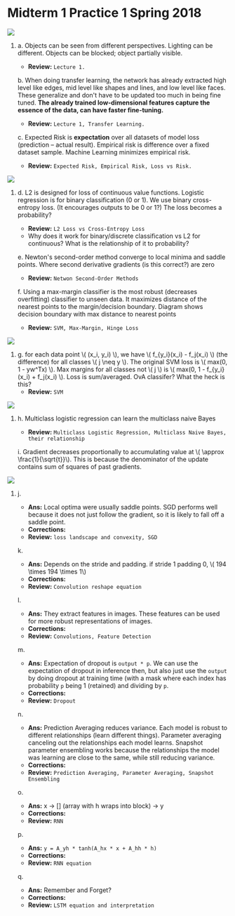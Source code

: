 # Midterm 1 Practice 1 Spring 2018
![](https://i.imgur.com/v1k6bSW.png)

1. a. Objects can be seen from different perspectives. Lighting can be different. Objects can be blocked; object partially visible.
    * __Review:__ `Lecture 1.`

    b. When doing transfer learning, the network has already extracted high level like edges, mid level like shapes and lines, and low level like faces. These generalize and don't have to be updated too much in being fine tuned. __The already trained low-dimensional features capture the essence of the data, can have faster fine-tuning.__
    * __Review:__ `Lecture 1, Transfer Learning.`

    c. Expected Risk is __expectation__ over all datasets of model loss (prediction – actual result). Empirical risk is difference over a fixed dataset sample. Machine Learning minimizes empirical risk.
    * __Review:__ `Expected Risk, Empirical Risk, Loss vs Risk.`

![](https://i.imgur.com/Z5g6JuI.png)

1. d. L2 is designed for loss of continuous value functions. Logistic regression is for binary classification (0 or 1). We use binary cross-entropy loss. (It encourages outputs to be 0 or 1?) The loss becomes a probability?
    * __Review:__ `L2 Loss vs Cross-Entropy Loss`
    * Why does it work for binary/discrete classification vs L2 for continuous? What is the relationship of it to probability?

    e. Newton's second-order method converge to local minima and saddle points. Where second derivative gradients (is this correct?) are zero
    * __Review:__ `Netwon Second-Order Methods`

    f. Using a max-margin classifier is the most robust (decreases overfitting) classifier to unseen data. It maximizes distance of the nearest points to the margin/decision boundary. Diagram shows decision boundary with max distance to nearest points
    * __Review:__ `SVM, Max-Margin, Hinge Loss`

![](https://i.imgur.com/ray5suc.png)

1. g. for each data point \\( (x_i, y_i) \\), we have \\( f_{y_i}(x_i) - f_j(x_i) \\) (the difference) for all classes \\( j \neq y \\). The original SVM loss is \\( max(0, 1 - yw^Tx) \\). Max margins for all classes not \\( j \\) is \\( max(0, 1 - f_{y_i}(x_i) + f_j(x_i) \\). Loss is sum/averaged. OvA classifer? What the heck is this?
    * __Review:__ `SVM`


![](https://i.imgur.com/yCRut4F.png)

1. h. Multiclass logistic regression can learn the multiclass naive Bayes
    * __Review:__ `Multiclass Logistic Regression, Multiclass Naive Bayes, their relationship`
    
    i. Gradient decreases proportionally to accumulating value at \\( \approx \frac{1}{\sqrt{t}}\\). This is because the denominator of the update contains sum of squares of past gradients.


![](https://i.imgur.com/0rGE4yp.png)

1. j. 
    * __Ans:__ Local optima were usually saddle points. SGD performs well because it does not just follow the gradient, so it is likely to fall off a saddle point.
    * __Corrections:__ 
    * __Review:__ `loss landscape and convexity, SGD` 

    k.
    * __Ans:__ Depends on the stride and padding. if stride 1 padding 0,  \\( 194 \times 194 \times 1\\)
    * __Corrections:__ 
    * __Review:__ `Convolution reshape equation` 

    l.
    * __Ans:__ They extract features in images. These features can be used for more robust representations of images.
    * __Corrections:__ 
    * __Review:__ `Convolutions, Feature Detection` 

    m. 
    * __Ans:__ Expectation of dropout is `output * p`. We can use the expectation of dropout in inference then, but also just use the `output` by doing dropout at training time (with a mask where each index has probability `p` being 1 (retained) and dividing by `p`.
    * __Corrections:__ 
    * __Review:__ `Dropout`

    n. 
    * __Ans:__ Prediction Averaging reduces variance. Each model is robust to different relationships (learn different things). Parameter averaging canceling out the relationships each model learns. Snapshot parameter ensembling works because the relationships the model was learning are close to the same, while still reducing variance.
    * __Corrections:__ 
    * __Review:__ `Prediction Averaging, Parameter Averaging, Snapshot Ensembling`

    o. 
    * __Ans:__ x -> [] (array with h wraps into block) -> y
    * __Corrections:__ 
    * __Review:__ `RNN`

    p. 
    * __Ans:__ `y = A_yh * tanh(A_hx * x + A_hh * h)`
    * __Corrections:__ 
    * __Review:__ `RNN equation`

    q. 
    * __Ans:__ Remember and Forget?
    * __Corrections:__ 
    * __Review:__ `LSTM equation and interpretation`
